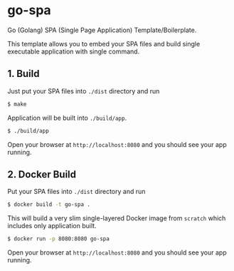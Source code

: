 # go-spa

Go (Golang) SPA (Single Page Application) Template/Boilerplate.

This template allows you to embed your SPA files and build single executable application with single command.

## 1. Build

Just put your SPA files into `./dist` directory and run

```sh
$ make
```

Application will be built into `./build/app`.

```sh
$ ./build/app
```

Open your browser at `http://localhost:8080` and you should see your app running.

## 2. Docker Build

Put your SPA files into `./dist` directory and run

```sh
$ docker build -t go-spa .
```

This will build a very slim single-layered Docker image from `scratch` which includes only application built.

```sh
$ docker run -p 8080:8080 go-spa
```

Open your browser at `http://localhost:8080` and you should see your app running.
